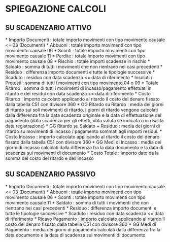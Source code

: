 # SPIEGAZIONE CALCOLI

## SU SCADENZARIO ATTIVO
\* Importo Documenti  :  totale importo movimenti con tipo movimento causale <= 03 (Documenti)
\* Abbuoni  :  totale importo movimenti con tipo movimento causale 06
\* Sconti  :  totale importo movimenti con tipo movimento causale 11
\* Perdite  :  totale importo movimenti con tipo movimento causale 08
\* Rischio  :  totale importi scadenze in rischio
\* Saldato  :  somma di tutti i movimenti che non rientrano nei casi precedenti
\* Residuo  :  differenza importo documenti e tutte le tipologie successive
\* Scaduto  :  residuo con data scadenza <= data di riferimento
\* Insoluti / Protesti  :  somma di tutti i movimenti con tipo movimento 04 o 09
\* Totale Ritardo  :  somma di tutti i movimenti di incasso/pagamento effettuati in ritardo e dei residui con data scadenza <= data di riferimento
\* Costo Ritardo  :  importo calcolato applicando al ritardo il costo del denaro fissato dalla tabella C51 con divisore 360
\* GG Ritardo su Ritardo  :  media dei giorni di ritardo sui soli movimenti di ritardo. I giorni di ritardo vengono calcolati dalla differenza fra la data scadenza originale e la data di effettuazione del pagamento (data scadenza per gli effetti, data valuta se indicata o in risalita data registrazione)
\* GG Ritardo su Saldato + Residuo  :  media dei giorni di ritardo su movimenti di incasso / pagamento sommati agli importi residui.
\* Costo Incasso  :  importo calcolato applicando al ritardo il costo del denaro fissato dalla tabella C51 con divisore 360
\* GG Medi di Incasso  :  media dei giorni di incasso calcolati dalla differenza fra la data documento e la data di scadenza sui movimenti di documento
\* Costo Totale  :  importo dato da la somma del costo del ritardo e dell'incasso

## SU SCADENZARIO PASSIVO
\* Importo Documenti  :  totale importo movimenti con tipo movimento causale <= 03 (Documenti)
\* Abbuoni  :  totale importo movimenti con tipo movimento causale 06
\* Sconti  :  totale importo movimenti con tipo movimento causale 11
\* Saldato  :  somma di tutti i movimenti che non rientrano nei casi precedenti
\* Residuo  :  differenza importo documenti e tutte le tipologie successive
\* Scaduto  :  residuo con data scadenza <= data di riferimento
\* Ricavo Pagamento  :  importo calcolato applicando al ritardo il costo del denaro fissato dalla tabella C51 con divisore 360
\* GG Medi di Pagamento  :  media dei giorni di pagamento calcolati dalla differenza fra la data documento e la data di scadenza sui movimenti di documento
